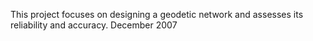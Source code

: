 This project focuses on designing a geodetic network and assesses its reliability and accuracy.
December 2007

